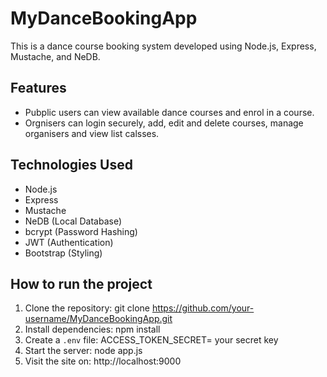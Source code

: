 # MyDanceBookingApp
This is a dance course booking system developed using Node.js, Express, Mustache, and NeDB.
## Features
- Pubplic users can view available dance courses and enrol in a course.
- Orgnisers can login securely, add, edit and  delete courses, manage organisers and view list calsses.
## Technologies Used
- Node.js
- Express
- Mustache
- NeDB (Local Database)
- bcrypt (Password Hashing)
- JWT (Authentication)
- Bootstrap (Styling)
## How to run the project
1. Clone the repository: git clone https://github.com/your-username/MyDanceBookingApp.git
2. Install dependencies: npm install
3. Create a `.env` file: ACCESS_TOKEN_SECRET= your secret key
4. Start the server: node app.js
5. Visit the site on: http://localhost:9000


